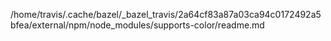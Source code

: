 /home/travis/.cache/bazel/_bazel_travis/2a64cf83a87a03ca94c0172492a5bfea/external/npm/node_modules/supports-color/readme.md